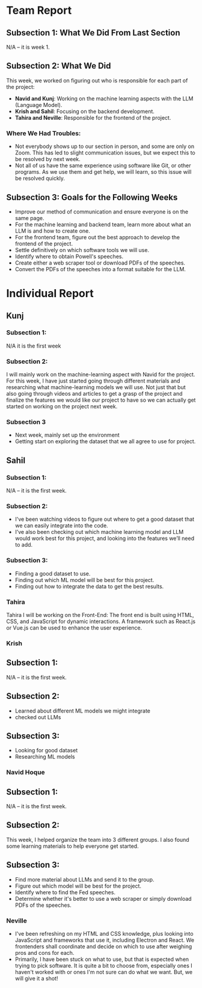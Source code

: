 # Team Report

## Subsection 1: What We Did From Last Section
N/A – it is week 1.

## Subsection 2: What We Did
This week, we worked on figuring out who is responsible for each part of the project:

- **Navid and Kunj**: Working on the machine learning aspects with the LLM (Language Model).
- **Krish and Sahil**: Focusing on the backend development.
- **Tahira and Neville**: Responsible for the frontend of the project.

### Where We Had Troubles:
- Not everybody shows up to our section in person, and some are only on Zoom. This has led to slight communication issues, but we expect this to be resolved by next week.
- Not all of us have the same experience using software like Git, or other programs. As we use them and get help, we will learn, so this issue will be resolved quickly.

## Subsection 3: Goals for the Following Weeks
- Improve our method of communication and ensure everyone is on the same page.
- For the machine learning and backend team, learn more about what an LLM is and how to create one.
- For the frontend team, figure out the best approach to develop the frontend of the project.
- Settle definitively on which software tools we will use.
- Identify where to obtain Powell's speeches.
- Create either a web scraper tool or download PDFs of the speeches.
- Convert the PDFs of the speeches into a format suitable for the LLM.

# Individual Report


## Kunj 

### Subsection 1:
N/A it is the first week

### Subsection 2:
I will mainly work on the machine-learning aspect with Navid for the project. For this week, I have just started going through different materials and researching what machine-learning models we will use. Not just that but also going through videos and articles to get a grasp of the project and finalize the features we would like our project to have so we can actually get started on working on the project next week.

### Subsection 3
- Next week, mainly set up the environment
- Getting start on exploring the dataset that we all agree to use for project. 

## Sahil
### Subsection 1: 
N/A – it is the first week.

### Subsection 2:
- I've been watching videos to figure out where to get a good dataset that we can easily integrate into the code.
- I’ve also been checking out which machine learning model and LLM would work best for this project, and looking into the features we’ll need to add. 

### Subsection 3: 
- Finding a good dataset to use.
- Finding out which ML model will be best for this project.
- Finding out how to integrate the data to get the best results. 

### Tahira
Tahira I will be working on the Front-End: The front end is built using HTML, CSS, and JavaScript for dynamic interactions. A framework such as React.js or Vue.js can be used to enhance the user experience.

### Krish

## Subsection 1: 
N/A – it is the first week.

## Subsection 2:
- Learned about different ML models we might integrate
- checked out LLMs

## Subsection 3: 
- Looking for good dataset
- Researching ML models

### Navid Hoque

## Subsection 1: 
N/A – it is the first week.

## Subsection 2:
This week, I helped organize the team into 3 different groups. I also found some learning materials to help everyone get started.

## Subsection 3: 
- Find more material about LLMs and send it to the group.
- Figure out which model will be best for the project.
- Identify where to find the Fed speeches.
- Determine whether it's better to use a web scraper or simply download PDFs of the speeches.

### Neville
- I've been refreshing on my HTML and CSS knowledge, plus looking into JavaScript and frameworks that use it, including Electron and React. We frontenders shall coordinate and decide on which to use after weighing pros and cons for each.
- Primarily, I have been stuck on what to use, but that is expected when trying to pick software. It is quite a bit to choose from, especially ones I haven't worked with or ones I'm not sure can do what we want. But, we will give it a shot!

